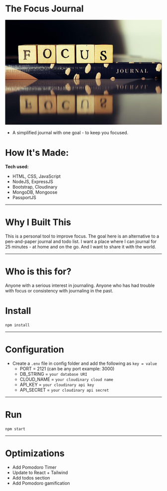 # The Focus Journal
![](/public/imgs/focus-journal.jpeg)

- A simplified journal with one goal - to keep you focused.

# How It's Made:
**Tech used:** 
- HTML, CSS, JavaScript 
- NodeJS, ExpressJS
- Bootstrap, Cloudinary
- MongoDB, Mongoose 
- PassportJS

---

# Why I Built This
This is a personal tool to improve focus. The goal here is an alternative to a pen-and-paper journal and todo list.
I want a place where I can journal for 25 minutes - at home and on the go. 
And I want to share it with the world. 

---

# Who is this for?
Anyone with a serious interest in journaling.
Anyone who has had trouble with focus or consistency with journaling in the past.

# Install

`npm install`

---

# Configuration

- Create a `.env` file in config folder and add the following as `key = value`
  - PORT = 2121 (can be any port example: 3000)
  - DB_STRING = `your database URI`
  - CLOUD_NAME = `your cloudinary cloud name`
  - API_KEY = `your cloudinary api key`
  - API_SECRET = `your cloudinary api secret`

---

# Run

`npm start`

---

# Optimizations
- Add Pomodoro Timer
- Update to React + Tailwind
- Add todos section
- Add Pomodoro gamification
